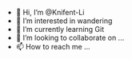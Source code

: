 - 👋 Hi, I’m @Knifent-Li
- 👀 I’m interested in wandering
- 🌱 I’m currently learning Git
- 💞️ I’m looking to collaborate on ...
- 📫 How to reach me ...

<!---
Knifent-Li/Knifent-Li is a ✨ special ✨ repository because its `README.md` (this file) appears on your GitHub profile.
You can click the Preview link to take a look at your changes.
--->
